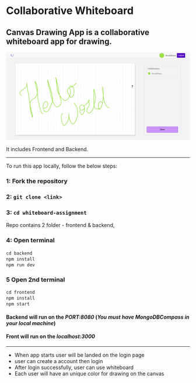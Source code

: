 # Collaborative Whiteboard

## Canvas Drawing App is a collaborative whiteboard app for drawing.

![Whiteboard](https://raw.githubusercontent.com/shraddha15-creator/whiteboard-assignment/main/frontend/src/assets/naya-whiteboard.png)

It includes Frontend and Backend.

<hr>

To run this app locally, follow the below steps:

### 1: Fork the repository

### 2: `git clone <link>`

### 3: `cd whiteboard-assignment`

Repo contains 2 folder - frontend & backend,

### 4: Open terminal

```
cd backend
npm install
npm run dev
```

### 5 Open 2nd terminal

```
cd frontend
npm install
npm start
```

#### Backend will run on the _PORT:8080_ (_You must have MongoDBCompass in your local machine_)

#### Front will run on the _localhost:3000_

<hr>

- When app starts user will be landed on the login page
- user can create a account then login
- After login successfully, user can use whiteboard
- Each user will have an unique color for drawing on the canvas
